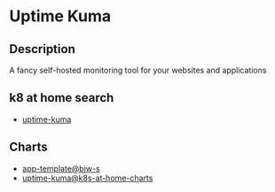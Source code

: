 # Uptime Kuma

## Description

A fancy self-hosted monitoring tool for your websites and applications

## k8 at home search

- [uptime-kuma](https://nanne.dev/k8s-at-home-search/#/uptime-kuma)

## Charts

- [app-template@bjw-s](https://bjw-s.github.io/helm-charts/)
- [uptime-kuma@k8s-at-home-charts](https://k8s-at-home.com/charts/)
